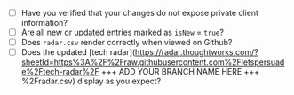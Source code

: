- [ ] Have you verified that your changes do not expose private client information?
- [ ] Are all new or updated entries marked as `isNew` = `true`?
- [ ] Does `radar.csv` render correctly when viewed on Github?
- [ ] Does the updated [tech radar](https://radar.thoughtworks.com/?sheetId=https%3A%2F%2Fraw.githubusercontent.com%2Fletspersuade%2Ftech-radar%2F +++ ADD YOUR BRANCH NAME HERE +++  %2Fradar.csv) display as you expect?
